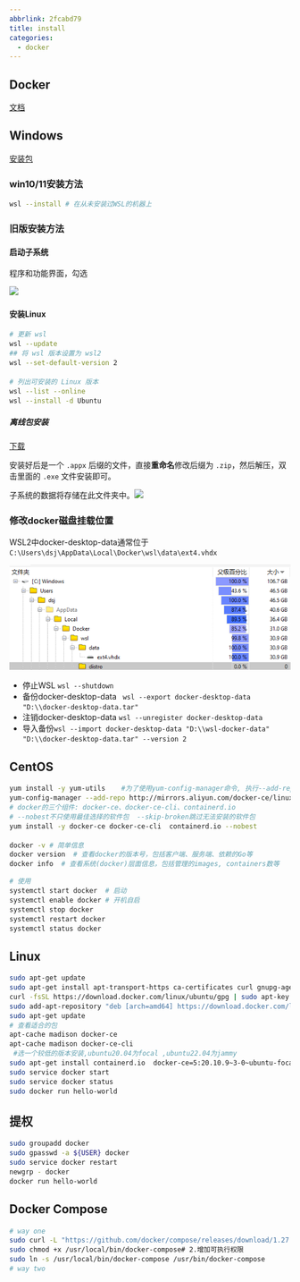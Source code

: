 ```yaml
---
abbrlink: 2fcabd79
title: install
categories:
  - docker
---
```

## Docker

[文档](https://docker.easydoc.net/doc/81170005/cCewZWoN/lTKfePfP)



## Windows

[安装包](https://www.docker.com/products/docker-desktop)

### win10/11安装方法

```bash
wsl --install # 在从未安装过WSL的机器上
```

### 旧版安装方法

####  启动子系统

程序和功能界面，勾选

![](https://s2.loli.net/2022/06/29/LByQMD72WdG5gCb.png)

#### 安装Linux

```bash
# 更新 wsl
wsl --update  
## 将 wsl 版本设置为 wsl2
wsl --set-default-version 2

# 列出可安装的 Linux 版本
wsl --list --online
wsl --install -d Ubuntu

```

##### 离线包安装

[下载](https://docs.microsoft.com/zh-cn/windows/wsl/install-manual#step-4---download-the-linux-kernel-update-package)

安装好后是一个 `.appx` 后缀的文件，直接**重命名**修改后缀为 `.zip`，然后解压，双击里面的 `.exe` 文件安装即可。

子系统的数据将存储在此文件夹中。![](https://s2.loli.net/2022/06/29/S28btrX5MfymGBn.png)

### 修改docker磁盘挂载位置

WSL2中docker-desktop-data通常位于`C:\Users\dsj\AppData\Local\Docker\wsl\data\ext4.vhdx`

![image-20221105105118291](https://raw.githubusercontent.com/DingSJ101/picgo_hub/main/img/20221105105121.png)

- 停止WSL `wsl --shutdown`
- 备份docker-desktop-data ` wsl --export docker-desktop-data "D:\\docker-desktop-data.tar"`
- 注销docker-desktop-data `wsl --unregister docker-desktop-data`
- 导入备份`wsl --import docker-desktop-data "D:\\wsl-docker-data" "D:\\docker-desktop-data.tar" --version 2`

## CentOS

```bash
yum install -y yum-utils    #为了使用yum-config-manager命令, 执行--add-repo操作.
yum-config-manager --add-repo http://mirrors.aliyun.com/docker-ce/linux/centos/docker-ce.repo
# docker的三个组件: docker-ce、docker-ce-cli、containerd.io
# --nobest不只使用最佳选择的软件包  --skip-broken跳过无法安装的软件包
yum install -y docker-ce docker-ce-cli  containerd.io --nobest

docker -v # 简单信息
docker version  # 查看docker的版本号，包括客户端、服务端、依赖的Go等
docker info  # 查看系统(docker)层面信息，包括管理的images, containers数等
```

```bash
# 使用
systemctl start docker  # 启动
systemctl enable docker	# 开机自启
systemctl stop docker
systemctl restart docker
systemctl status docker
```



## Linux

```bash
sudo apt-get update
sudo apt-get install apt-transport-https ca-certificates curl gnupg-agent software-properties-common  # 依赖
curl -fsSL https://download.docker.com/linux/ubuntu/gpg | sudo apt-key add -  # 添加官方密钥
sudo add-apt-repository "deb [arch=amd64] https://download.docker.com/linux/ubuntu $(lsb_release -cs) stable" #设置稳定版仓库
sudo apt-get update
# 查看适合的包
apt-cache madison docker-ce 
apt-cache madison docker-ce-cli
 #选一个较低的版本安装,ubuntu20.04为focal ,ubuntu22.04为jammy
sudo apt-get install containerd.io  docker-ce=5:20.10.9~3-0~ubuntu-focal docker-ce-cli=5:20.10.9~3-0~ubuntu-focal 
sudo service docker start
sudo service docker status
sudo docker run hello-world
```

## 提权

```bash
sudo groupadd docker
sudo gpasswd -a ${USER} docker
sudo service docker restart
newgrp - docker
docker run hello-world
```

## Docker  Compose

```bash
# way one
sudo curl -L "https://github.com/docker/compose/releases/download/1.27.4/docker-compose-$(uname -s)-$(uname -m)" -o /usr/local/bin/docker-compose
sudo chmod +x /usr/local/bin/docker-compose# 2.增加可执行权限
sudo ln -s /usr/local/bin/docker-compose /usr/bin/docker-compose
# way two
```

